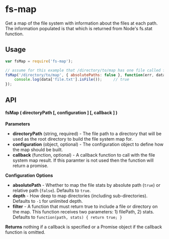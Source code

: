 # fs-map

Get a map of the file system with information about the files at each path. The information populated is that which is returned from Node's fs.stat function.

## Usage
```js
var fsMap = require('fs-map');

// assume for this example that /directory/to/map has one file called file.txt
fsMap('/directory/to/map', { absolutePaths: false }, function(err, data) {
    console.log(data['file.txt'].isFile());     // true
});
```

## API

#### fsMap ( directoryPath [, configuration ] [, callback ] )

**Parameters**

- **directoryPath** (string, required) - The file path to a directory that will be used as the root directory to build the file system map for.
- **configuration** (object, optional) - The configuration object to define how the map should be built.
- **callback** (function, optional) - A callback function to call with the file system map result. If this paramter is not used then the function will return a promise.

**Configuration Options**

- **absolutePath** - Whether to map the file stats by absolute path (`true`) or relative path (`false`). Defaults to `true`.
- **depth** - How deep to map directories (including sub-directories). Defaults to `-1` for unlimited depth.
- **filter** - A function that must return true to include a file or directory on the map. This function receives two parameters: 1) filePath, 2) stats. Defaults to `function(path, stats) { return true; }`

**Returns** nothing if a callback is specified or a Promise object if the callback function is omitted.